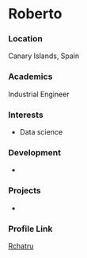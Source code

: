 # Roberto

### Location

Canary Islands, Spain

### Academics

Industrial Engineer 

### Interests

- Data science

### Development

- 

### Projects

- 

### Profile Link

[Rchatru](https://github.com/rchatru)